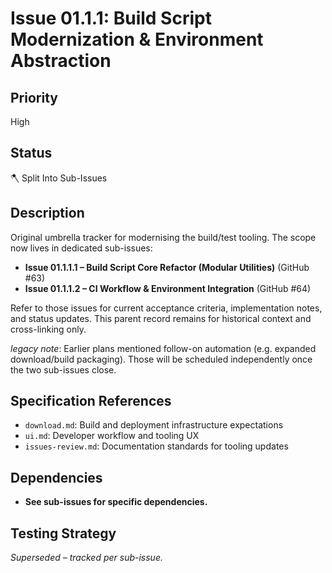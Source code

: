 # Issue 01.1.1: Build Script Modernization & Environment Abstraction

## Priority
High

## Status
🪓 Split Into Sub-Issues

## Description
Original umbrella tracker for modernising the build/test tooling. The scope now lives in dedicated sub-issues:

- **Issue 01.1.1.1 – Build Script Core Refactor (Modular Utilities)** (GitHub #63)
- **Issue 01.1.1.2 – CI Workflow & Environment Integration** (GitHub #64)

Refer to those issues for current acceptance criteria, implementation notes, and status updates. This parent record remains for historical context and cross-linking only.

_legacy note_: Earlier plans mentioned follow-on automation (e.g. expanded download/build packaging). Those will be scheduled independently once the two sub-issues close.

## Specification References
- `download.md`: Build and deployment infrastructure expectations
- `ui.md`: Developer workflow and tooling UX
- `issues-review.md`: Documentation standards for tooling updates

## Dependencies
- **See sub-issues for specific dependencies.**

## Testing Strategy
_Superseded – tracked per sub-issue._
